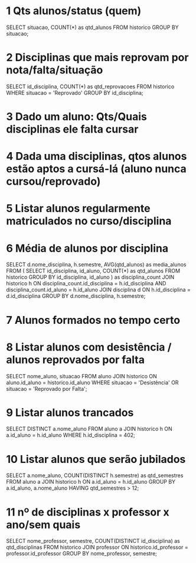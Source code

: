 # 1 Qts alunos/status (quem)
SELECT situacao, COUNT(*) as qtd_alunos
FROM historico
GROUP BY situacao;
# 2 Disciplinas que mais reprovam por nota/falta/situação
SELECT id_disciplina, COUNT(*) as qtd_reprovacoes FROM historico WHERE situacao = 'Reprovado' GROUP BY id_disciplina;
# 3 Dado um aluno: Qts/Quais disciplinas ele falta cursar
# 4 Dada uma disciplinas, qtos alunos estão aptos a cursá-lá (aluno nunca cursou/reprovado)
# 5 Listar alunos regularmente matriculados no curso/disciplina
# 6 Média de alunos por disciplina
SELECT d.nome_disciplina, h.semestre, AVG(qtd_alunos) as media_alunos
FROM (
    SELECT id_disciplina, id_aluno, COUNT(*) as qtd_alunos
    FROM historico
    GROUP BY id_disciplina, id_aluno
) as disciplina_count
JOIN historico h ON disciplina_count.id_disciplina = h.id_disciplina AND disciplina_count.id_aluno = h.id_aluno
JOIN disciplina d ON h.id_disciplina = d.id_disciplina
GROUP BY d.nome_disciplina, h.semestre;
# 7 Alunos formados no tempo certo
# 8 Listar alunos com desistência / alunos reprovados por falta
SELECT nome_aluno, situacao FROM aluno JOIN historico ON aluno.id_aluno = historico.id_aluno WHERE situacao = 'Desistência' OR situacao = 'Reprovado por Falta';
# 9 Listar alunos trancados
SELECT DISTINCT a.nome_aluno
FROM aluno a
JOIN historico h ON a.id_aluno = h.id_aluno
WHERE h.id_disciplina = 402;
# 10 Listar alunos que serão jubilados
SELECT a.nome_aluno, COUNT(DISTINCT h.semestre) as qtd_semestres
FROM aluno a
JOIN historico h ON a.id_aluno = h.id_aluno
GROUP BY a.id_aluno, a.nome_aluno
HAVING qtd_semestres > 12;
# 11 nº de disciplinas x professor x ano/sem quais
SELECT nome_professor, semestre, COUNT(DISTINCT id_disciplina) as qtd_disciplinas FROM historico JOIN professor ON historico.id_professor = professor.id_professor GROUP BY nome_professor, semestre;